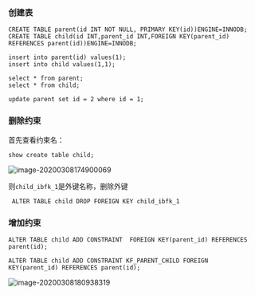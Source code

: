 ### 创建表

```mysql
CREATE TABLE parent(id INT NOT NULL, PRIMARY KEY(id))ENGINE=INNODB;
CREATE TABLE child(id INT,parent_id INT,FOREIGN KEY(parent_id) REFERENCES parent(id))ENGINE=INNODB;
 
insert into parent(id) values(1);
insert into child values(1,1);

select * from parent;
select * from child;

update parent set id = 2 where id = 1;
```



### 删除约束



首先查看约束名：

```mysql
show create table child;
```

![image-20200308174900069](https://tva1.sinaimg.cn/large/00831rSTgy1gcmnzlgd7fj30vm07waax.jpg)



则`child_ibfk_1`是外键名称，删除外键

```mysql
 ALTER TABLE child DROP FOREIGN KEY child_ibfk_1
```



### 增加约束



```mysql
ALTER TABLE child ADD CONSTRAINT  FOREIGN KEY(parent_id) REFERENCES parent(id);

ALTER TABLE child ADD CONSTRAINT KF_PARENT_CHILD FOREIGN KEY(parent_id) REFERENCES parent(id);
```



![image-20200308180938319](https://tva1.sinaimg.cn/large/00831rSTgy1gcmol2klwrj30vk080q3u.jpg)